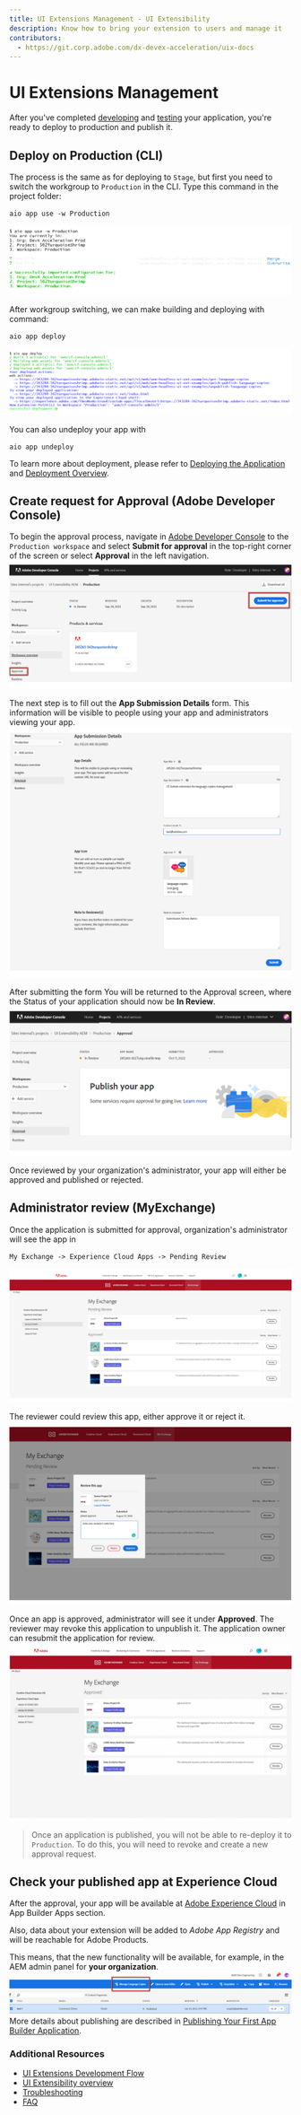 ```yaml
---
title: UI Extensions Management - UI Extensibility
description: Know how to bring your extension to users and manage it
contributors:
  - https://git.corp.adobe.com/dx-devex-acceleration/uix-docs
---
```

# UI Extensions Management


After you've completed [developing](https://git.corp.adobe.com/pages/dx-devex-acceleration/uix-docs/services/aem-cf-console-admin/guides/hello-world/) and [testing](https://git.corp.adobe.com/pages/dx-devex-acceleration/uix-docs/services/aem-cf-console-admin/guides/hello-world/) your application, you're ready to deploy to production and publish it.

## Deploy on Production (CLI)

The process is the same as for deploying to `Stage`, but first you need to switch the workgroup to `Production` in the CLI.
Type this command in the project folder:
```shell script
aio app use -w Production
```

![Publishing](../development/deploy-on-prod-1.png)

After workgroup switching, we can make building and deploying with command:
```shell script
aio app deploy
```

![Publishing](../development/deploy-on-prod-2.png)

You can also undeploy your app with 
```shell script
aio app undeploy
``` 

To learn more about deployment, please refer to [Deploying the Application](https://developer.adobe.com/app-builder/docs/getting_started/first_app/#7-deploying-the-application) 
and [Deployment Overview](https://developer.adobe.com/app-builder/docs/guides/deployment/). 

## Create request for Approval (Adobe Developer Console)
To begin the approval process, navigate in [Adobe Developer Console](https://developer.adobe.com/console) to the `Production workspace` and select **Submit for approval** in the top-right corner of the screen or select **Approval** in the left navigation.
![Request for Approval buttons](request-for-approval-buttons.png)

The next step is to fill out the **App Submission Details** form.
This information will be visible to people using your app and administrators viewing your app.
![App Submission Details forms](app-submission-details-form.png)

After submitting the form You will be returned to the Approval screen, where the Status of your application should now be **In Review**.
![In review status](in-review.png)

Once reviewed by your organization's administrator, your app will either be approved and published or rejected.


## Administrator review (MyExchange)

Once the application is submitted for approval, organization's administrator will see the app in 
```
My Exchange -> Experience Cloud Apps -> Pending Review
```
![Pending Review](pending-review.png)

The reviewer could review this app, either approve it or reject it.
![Review form](review-form.png)

Once an app is approved, administrator will see it under **Approved**. 
The reviewer may revoke this application to unpublish it. The application owner can resubmit the application for review.
![Approved](status-approved.png)

> Once an application is published, you will not be able to re-deploy it to `Production`. To do this, you will need to revoke and create a new approval request.

## Check your published app at Experience Cloud

After the approval, your app will be available at [Adobe Experience Cloud](https://experience.adobe.com/) in App Builder Apps section.

Also, data about your extension will be added to *Adobe App Registry* and will be reachable for Adobe Products.

This means, that the new functionality will be available, for example, in the AEM admin panel for **your organization**.
![New functionality in AEM admin panel](../development/publishing-2.png)
More details about publishing are described in [Publishing Your First App Builder Application](https://developer.adobe.com/app-builder/docs/getting_started/publish_app/).

### Additional Resources
- [UI Extensions Development Flow](pages/dx-devex-acceleration/uix-docs/guides/development/)
- [UI Extensibility overview](pages/dx-devex-acceleration/uix-docs/overview/)
- [Troubleshooting](pages/dx-devex-acceleration/uix-docs/services/aem-cf-console-admin/guides/debug/)
- [FAQ](pages/dx-devex-acceleration/uix-docs/overview/faq/)
